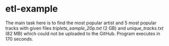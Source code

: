 # etl-example
The main task here is to find the most popular artist and 5 most popular tracks with given files *triplets_sample_20p.txt* (2 GB) and *unique_tracks.txt* (82 MB) which could not be uploaded to the GitHub.
Program executes in 170 seconds.
